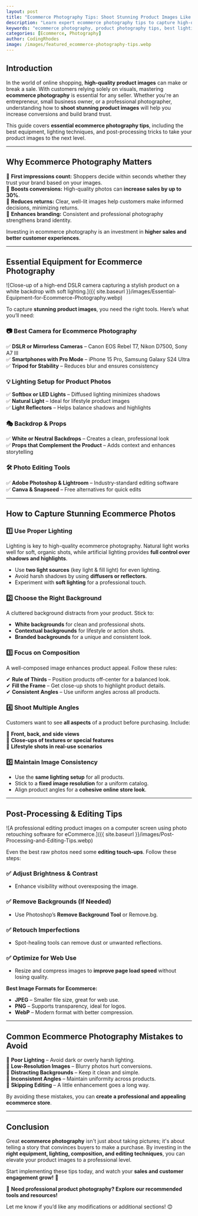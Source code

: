 ```yaml
---
layout: post
title: "Ecommerce Photography Tips: Shoot Stunning Product Images Like a Pro"
description: "Learn expert ecommerce photography tips to capture high-quality product images that boost conversions. Discover the best equipment, lighting techniques, and editing tricks for professional results."
keywords: "ecommerce photography, product photography tips, best lighting for product images, ecommerce photography setup, product photography equipment"
categories: [Ecommerce, Photography]
author: CodingRhodes
image: /images/featured_ecommerce-photography-tips.webp
---
```


## Introduction

In the world of online shopping, **high-quality product images** can make or break a sale. With customers relying solely on visuals, mastering **ecommerce photography** is essential for any seller. Whether you're an entrepreneur, small business owner, or a professional photographer, understanding how to **shoot stunning product images** will help you increase conversions and build brand trust.

This guide covers **essential ecommerce photography tips**, including the best equipment, lighting techniques, and post-processing tricks to take your product images to the next level.

---

## Why Ecommerce Photography Matters

📌 **First impressions count:** Shoppers decide within seconds whether they trust your brand based on your images.  
📌 **Boosts conversions:** High-quality photos can **increase sales by up to 30%**.  
📌 **Reduces returns:** Clear, well-lit images help customers make informed decisions, minimizing returns.  
📌 **Enhances branding:** Consistent and professional photography strengthens brand identity.  

Investing in ecommerce photography is an investment in **higher sales and better customer experiences**.

---

## Essential Equipment for Ecommerce Photography

![Close-up of a high-end DSLR camera capturing a stylish product on a white backdrop with soft lighting.]({{ site.baseurl }}/images/Essential-Equipment-for-Ecommerce-Photography.webp)

To capture **stunning product images**, you need the right tools. Here’s what you’ll need:

### 📷 **Best Camera for Ecommerce Photography**
✅ **DSLR or Mirrorless Cameras** – Canon EOS Rebel T7, Nikon D7500, Sony A7 III  
✅ **Smartphones with Pro Mode** – iPhone 15 Pro, Samsung Galaxy S24 Ultra  
✅ **Tripod for Stability** – Reduces blur and ensures consistency  

### 💡 **Lighting Setup for Product Photos**
✅ **Softbox or LED Lights** – Diffused lighting minimizes shadows  
✅ **Natural Light** – Ideal for lifestyle product images  
✅ **Light Reflectors** – Helps balance shadows and highlights  

### 🎭 **Backdrop & Props**
✅ **White or Neutral Backdrops** – Creates a clean, professional look  
✅ **Props that Complement the Product** – Adds context and enhances storytelling  

### 🛠 **Photo Editing Tools**
✅ **Adobe Photoshop & Lightroom** – Industry-standard editing software  
✅ **Canva & Snapseed** – Free alternatives for quick edits  

---

## How to Capture Stunning Ecommerce Photos

### 1️⃣ **Use Proper Lighting**
Lighting is key to high-quality ecommerce photography. Natural light works well for soft, organic shots, while artificial lighting provides **full control over shadows and highlights**.

- Use **two light sources** (key light & fill light) for even lighting.  
- Avoid harsh shadows by using **diffusers or reflectors**.  
- Experiment with **soft lighting** for a professional touch.  

### 2️⃣ **Choose the Right Background**
A cluttered background distracts from your product. Stick to:

- **White backgrounds** for clean and professional shots.  
- **Contextual backgrounds** for lifestyle or action shots.  
- **Branded backgrounds** for a unique and consistent look.  

### 3️⃣ **Focus on Composition**
A well-composed image enhances product appeal. Follow these rules:

✔ **Rule of Thirds** – Position products off-center for a balanced look.  
✔ **Fill the Frame** – Get close-up shots to highlight product details.  
✔ **Consistent Angles** – Use uniform angles across all products.  

### 4️⃣ **Shoot Multiple Angles**
Customers want to see **all aspects** of a product before purchasing. Include:

📸 **Front, back, and side views**  
📸 **Close-ups of textures or special features**  
📸 **Lifestyle shots in real-use scenarios**  

### 5️⃣ **Maintain Image Consistency**
- Use the **same lighting setup** for all products.  
- Stick to a **fixed image resolution** for a uniform catalog.  
- Align product angles for a **cohesive online store look**.  

---

## Post-Processing & Editing Tips

![A professional editing product images on a computer screen using photo retouching software for eCommerce.]({{ site.baseurl }}/images/Post-Processing-and-Editing-Tips.webp)

Even the best raw photos need some **editing touch-ups**. Follow these steps:

### ✅ **Adjust Brightness & Contrast**
- Enhance visibility without overexposing the image.

### ✅ **Remove Backgrounds (If Needed)**
- Use Photoshop’s **Remove Background Tool** or Remove.bg.

### ✅ **Retouch Imperfections**
- Spot-healing tools can remove dust or unwanted reflections.

### ✅ **Optimize for Web Use**
- Resize and compress images to **improve page load speed** without losing quality.

**Best Image Formats for Ecommerce:**
- **JPEG** – Smaller file size, great for web use.
- **PNG** – Supports transparency, ideal for logos.
- **WebP** – Modern format with better compression.

---

## Common Ecommerce Photography Mistakes to Avoid

🚫 **Poor Lighting** – Avoid dark or overly harsh lighting.  
🚫 **Low-Resolution Images** – Blurry photos hurt conversions.  
🚫 **Distracting Backgrounds** – Keep it clean and simple.  
🚫 **Inconsistent Angles** – Maintain uniformity across products.  
🚫 **Skipping Editing** – A little enhancement goes a long way.  

By avoiding these mistakes, you can **create a professional and appealing ecommerce store**.

---

## Conclusion

Great **ecommerce photography** isn't just about taking pictures; it's about telling a story that convinces buyers to make a purchase. By investing in the **right equipment, lighting, composition, and editing techniques**, you can elevate your product images to a professional level.

Start implementing these tips today, and watch your **sales and customer engagement grow!** 🚀

📌 **Need professional product photography? Explore our recommended tools and resources!**

Let me know if you’d like any modifications or additional sections! 😊

